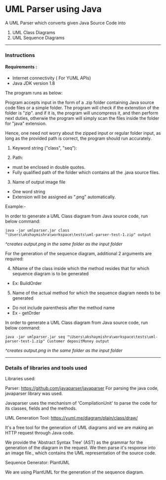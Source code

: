 # UML Parser using Java

A UML Parser which converts given Java Source Code into
  1. UML Class Diagrams
  2. UML Sequence Diagrams

***
### Instructions

#### Requirements :
- Internet connectivity ( For YUML APIs)
- Java JDK version 1.8

The program runs as below:

Program accepts input in the form of a .zip folder containing Java source code files or a simple folder.
The program will check if the extenstion of the folder is "zip". and if it is, the program will uncompress it,
and then perform next duties, otherwie the program will simply scan the files inside the folder for "java" extension.

Hence, one need not worry about the zipped input or regular folder input, as long as the provided path is correct, the program should run accurately. 


1. Keyword string ("class", "seq"):

2. Path:
  - must be enclosed in double quotes.
  - Fully qualified path of the folder which contains all the .java source files. 


3. Name of output image file
  - One word string
  - Extension will be assigned as ".png" automatically.

Example:-

In order to generate a UML Class diagram from Java source code, run below command:

```
java -jar umlparser.jar class "\Users\akshaymishra\workspace\tests\uml-parser-test-1.zip" output
```

*^creates output.png in the same folder as the input folder*


For the generation of the sequence diagram, additional 2 arguments are required:

4. NName of the class inside which the method resides that for which sequence diagram is to be generated
  * Ex: BuildOrder

5. Name of the actual method for which the sequence diagram needs to be generated
  - Do not include parenthesis after the method name
  - Ex - getOrder


In order to generate a UML Class diagram from Java source code, run below command:

```
java -jar umlparser.jar seq "\Users\akshaymishra\workspace\tests\uml-parser-test-1.zip" Customer depositMoney output
```

*^creates output.png in the same folder as the input folder*
***
### Details of libraries and tools used



Libraries used:

Parser: https://github.com/javaparser/javaparser
For parsing the java code, javaparser library was used.

Javaparser uses the mechanism of 'CompilationUnit' to parse the code for its classes, fields and the methods.


UML Generation Tool: https://yuml.me/diagram/plain/class/draw/

It's a free tool for the generation of UML diagrams and we are making an HTTP request through Java code. 

We provide the 'Abstract Syntax Tree' (AST) as the grammar for the generation of the diagram in the request.
We then parse it's response into an image file., which contains the UML representation of the source code.


Sequence Generator: PlantUML

We are using PlantUML for the generation of the sequence diagram.


